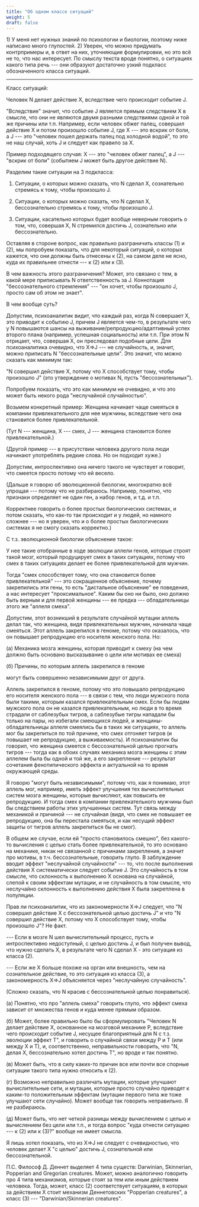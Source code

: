 ```yaml
---
title: "Об одном классе ситуаций"
weight: 5
draft: false
---
```


1\) У меня нет нужных знаний по психологии и биологии, поэтому ниже написано много глупостей. 
2\) Уверен, что можно придумать контрпримеры и, в ответ на них, уточняющие формулировки, но это всё не то, что нас интересует. По смыслу текста вроде понятно, о ситуациях какого типа речь --- они образуют достаточно узкий подкласс обозначенного класса ситуаций. 

---

Класс ситуаций: 

Человек N делает действие Х, вследствие чего происходит событие J. 

"Вследствие" значит, что событие J является прямым следствием Х в смысле, что они не являются двумя разными следствиями одной и той же причины или т.п. 
Например, если человек обжег палец, совершил действие Х и потом произошло событие J, где Х --- это вскрик от боли, а J --- это "человек пошел держать палец под холодной водой", то это не наш случай, хоть J и следует как правило за Х. 

Пример подходящего случая: Х --- это "человек обжег палец", а J --- "вскрик от боли" (событием J может быть другое действие N). 

Разделим такие ситуации на 3 подкласса: 

1) Ситуации, о которых можно сказать, что N сделал Х, сознательно стремясь к тому, чтобы произошло J. 

2) Ситуации, о которых можно сказать, что N сделал Х, бессознательно стремясь к тому, чтобы произошло J. 

3) Ситуации, касательно которых будет вообще неверным говорить о том, что, совершая Х, N стремился достичь J, сознательно или бессознательно. 

Оставляя в стороне вопрос, как правильно разграничить классы (1) и (2), мы попробуем показать, что для некоторый ситуаций, о которых кажется, что они должны быть отнесены к (2), на самом деле не ясно, куда их правильнее отнести --- к (2) или к (3). 

В чем важность этого разграничения? Может, это связано с тем, в какой мере приписывать N ответственность за J. Коннотация "бессознательного стремления" --- "он хочет, чтобы произошло J, просто сам об этом не знает". 

В чем вообще суть? 

Допустим, психоаналитик видит, что каждый раз, когда N совершает Х, это приводит к событию J, причем J является чем-то, в результате чего у N повышаются шансы на выживание/репродукцию/адаптивный успех второго плана (например, успешная социальность) или т.п. При этом N отрицает, что, совершая Х, он преследовал подобные цели. Для психоаналитика очевидно, что X=>J --- не случайность, и, значит, можно приписать N "бессознательные цели". Это значит, что можно сказать как минимум так: 

"N совершил действие X, потому что X способствует тому, чтобы произошло J" (это утверждение о мотивах N, пусть "бессознательных"). 

Попробуем показать, что это как минимум не очевидно, и что это может быть некого рода "неслучайной случайностью". 

Возьмем конкретный пример: 
Женщина начинает чаще смеяться в компании привлекательного для нее мужчины, вследствие чего она становится более привлекательной. 

(Тут N --- женщина, X --- смех, J --- женщина становится более привлекательной.) 

(Другой пример --- в присутствии человека другого пола люди начинают употреблять редкие слова. Но он подходит хуже.)

Допустим, интроспективно она ничего такого не чувствует и говорит, что смеется просто потому что ей весело. 

(Дальше я говорю об эволюционной биологии, многократно всё упрощая --- потому что не разбираюсь. Например, понятно, что признаки определяет не один ген, а набор генов, и т.д. и т.п. 

Корректнее говорить о более простых биологических системах, и потом сказать, что как-то так происходит и у людей, но намного сложнее --- но я уверен, что и о более простых биологических системах я не смогу сказать корректно.)

С т.з. эволюционной биологии объяснение такое: 

У нее такие отобранные в ходе эволюции аллели генов, которые строят такой мозг, который продуцирует смех в таких ситуациях, потому что смех в таких ситуациях делает ее более привлекательной для мужчин. 

Тогда "смех способствует тому, что она становится более привлекательной" --- это сокращенное объяснение, почему закрепились эти гены, то есть "дистальное объяснение" ее поведения, а нас интересует "проксимальное". Каким бы оно ни было, оно должно быть верным и для первой женщины --- ее предка --- обладательницы этого же "аллеля смеха". 

Допустим, этот возникший в результате случайной мутации аллель делал так, что женщина, видя привлекательных мужчин, начинала чаще смеяться. Этот аллель закрепился в геноме, потому что оказалось, что он повышает репродукцию его носителя женского пола. Но: 

(а) Механика мозга женщины, которая приводит к смеху (на чем должно быть основано высказывание о цели или мотивах ее смеха)

(б) Причины, по которым аллель закрепился в геноме 

могут быть совершенно независимыми друг от друга. 

Аллель закрепился в геноме, потому что это повышало репродукцию его носителя женского пола --- в связи с тем, что люди мужского пола были такими, которым казался привлекательным смех. Если бы людям мужского пола он не казался привлекательным, но люди в то время страдали от саблезубых тигров, а саблезубые тигры нападали бы только на пары, но избегали смеющихся людей, и женщины-обладательницы аллеля смеялись бы в таких же ситуациях, то аллель мог бы закрепиться по той причине, что смех отгоняет тигров (и повышает не репродукцию, а выживаемость). И психоаналитик бы говорил, что женщина смеется с бессознательной целью прогнать тигров --- тогда как в обоих случаях механика мозга женщины с этим аллелем была бы одной и той же, а его закрепление --- результат сочетания фенотипического эффекта и актуальной на то время окружающей среды. 

Я говорю "могут быть независимыми", потому что, как я понимаю, этот аллель мог, например, иметь эффект улучшения тех вычислительных систем мозга женщины, которые вычисляют, как повысить ее репродукцию. И тогда смех в компании привлекательного мужчины был бы следствием работы этих улучшенных систем. Тут связь между механикой и причиной --- не случайная (видя, что смех не повышает ее репродукцию, она бы перестала смеяться, и как несущий эффект защиты от тигров аллель закрепиться бы не смог). 

В общем же случае, если ей "просто становилось смешно", без какого-то вычисления с целью стать более привлекательной, то это основано на механике, никак не связанной с причинами закрепления, а значит про мотивы, в т.ч. бессознательные, говорить глупо. В заблуждение вводит эффект "неслучайной случайности" --- то, что после выполнения действия X систематически следует событие J. Это случайность в том смысле, что склонность к выполнению Х основана на случайной, слепой к своим эффектам мутации, и не случайность в том смысле, что неслучайно склонность к выполнению действия Х была закреплена в популяции. 

Прав ли психоаналитик, что из закономерности X=>J следует, что "N совершил действие X с бессознательной целью достичь J" и что "N совершил действие X, потому что X способствует тому, чтобы произошло J"? Не факт. 

--- Если в мозге N шел вычислительный процесс, пусть и интроспективно недоступный, с целью достичь J, и был получен вывод, что нужно сделать X, в результате чего N сделал X - это ситуация из класса (2). 

--- Если же X больше похоже на орган или внешность, чем на сознательное действие, то это ситуация из класса (3), а закономерность X=>J объясняется через "неслучайную случайность". 

(Сложно сказать, что N красив с бессознательной целью понравиться). 

(а) Понятно, что про "аллель смеха" говорить глупо, что эффект смеха зависит от множества генов и куда менее прямым образом. 

(б) Может, более правильно было бы сформулировать "Человек N делает действие Х, основанное на мозговой механике P, вследствие чего происходит событие J, несущее благоприятный для N с т.з. эволюции эффект T", и говорить о случайной связи между P и Т (или между X и Т), и, соответственно, неправильности говорить, что "N, делая Х, бессознательно хотел достичь T", но вроде и так понятно. 

(в) Может быть, что в силу каких-то причин все или почти все спорные ситуации такого типа нужно относить к (2). 

(г) Возможно неправильно различать мутации, которые улучшают вычислительные сети, и мутации, которые просто случайно приводят к каким-то положительным эффектам (мутации первого типа же тоже улучшают сети случайно). Может вообще так говорить неправильно. Я не разбираюсь. 

(д) Может быть, что нет четкой разницы между вычислением с целью и вычислением без цели или т.п., и тогда вопрос "куда отнести ситуацию --- к (2) или к (3)?" вообще не имеет смысла.

Я лишь хотел показать, что из X=>J не следует с очевидностью, что человек делает X "с целью" достичь J, сознательной или бессознательной. 

П.С. Философ Д. Деннет выделяет 4 типа существ: Darwinian, Skinnerian, Popperian and Gregorian creatures. Может, можно аналогично говорить про 4 типа механизмов, которые стоят за тем или иным действием человека. Тогда, может, класс (2) соответствует ситуациям, в которых за действием X стоит механизм Деннетовских "Popperian creatures", а класс (3) --- "Darwinian/Skinnerian creatures". 
